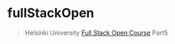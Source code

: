 # fullStackOpen

> Helsinki University [Full Stack Open Course](https://fullstackopen.com/en/part5) Part5
